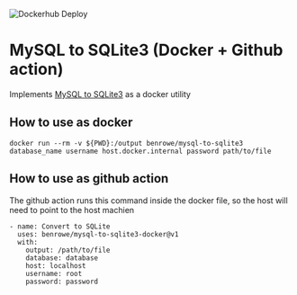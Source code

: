![Dockerhub Deploy](https://github.com/benrowe/mysql-to-sqlite3/workflows/Dockerhub%20Deploy/badge.svg)
# MySQL to SQLite3 (Docker + Github action)

Implements [MySQL to SQLite3][link-sql] as a docker utility

## How to use as docker

```
docker run --rm -v ${PWD}:/output benrowe/mysql-to-sqlite3 database_name username host.docker.internal password path/to/file
```

## How to use as github action

The github action runs this command inside the docker file, so the host will need to point to the host machien

```
- name: Convert to SQLite
  uses: benrowe/mysql-to-sqlite3-docker@v1
  with:
    output: /path/to/file
    database: database
    host: localhost
    username: root
    password: password
```

[link-sql]:https://github.com/techouse/mysql-to-sqlite3
